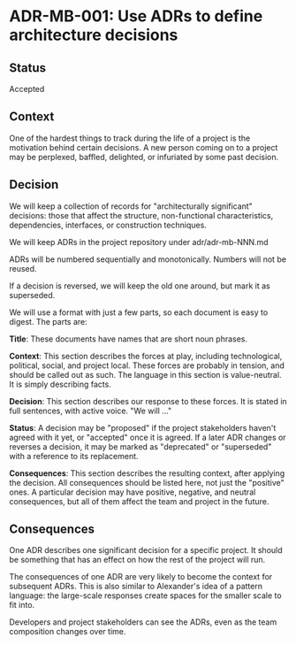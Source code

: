 # ADR-MB-001: Use ADRs to define architecture decisions

## Status

Accepted

## Context

One of the hardest things to track during the life of a project is the motivation behind certain decisions. A new person coming on to a project may be perplexed, baffled, delighted, or infuriated by some past decision.

## Decision

We will keep a collection of records for "architecturally significant" decisions: those that affect the structure, non-functional characteristics, dependencies, interfaces, or construction techniques.

We will keep ADRs in the project repository under adr/adr-mb-NNN.md

ADRs will be numbered sequentially and monotonically. Numbers will not be reused.

If a decision is reversed, we will keep the old one around, but mark it as superseded.

We will use a format with just a few parts, so each document is easy to digest. The parts are:

**Title**: These documents have names that are short noun phrases.

**Context**: This section describes the forces at play, including technological, political, social, and project local. These forces are probably in tension, and should be called out as such. The language in this section is value-neutral. It is simply describing facts.

**Decision**: This section describes our response to these forces. It is stated in full sentences, with active voice. "We will …"

**Status**: A decision may be "proposed" if the project stakeholders haven't agreed with it yet, or "accepted" once it is agreed. If a later ADR changes or reverses a decision, it may be marked as "deprecated" or "superseded" with a reference to its replacement.

**Consequences**: This section describes the resulting context, after applying the decision. All consequences should be listed here, not just the "positive" ones. A particular decision may have positive, negative, and neutral consequences, but all of them affect the team and project in the future.

## Consequences

One ADR describes one significant decision for a specific project. It should be something that has an effect on how the rest of the project will run.

The consequences of one ADR are very likely to become the context for subsequent ADRs. This is also similar to Alexander's idea of a pattern language: the large-scale responses create spaces for the smaller scale to fit into.

Developers and project stakeholders can see the ADRs, even as the team composition changes over time.
